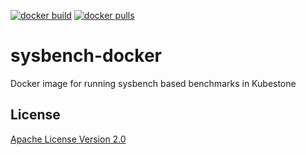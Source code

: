 [![docker build](https://img.shields.io/docker/cloud/build/xridge/sysbench.svg)](https://hub.docker.com/r/xridge/sysbench)
[![docker pulls](https://img.shields.io/docker/pulls/xridge/sysbench.svg)](https://hub.docker.com/r/xridge/sysbench)

# sysbench-docker
Docker image for running sysbench based benchmarks in Kubestone

## License
[Apache License Version 2.0](http://www.apache.org/licenses/LICENSE-2.0)
